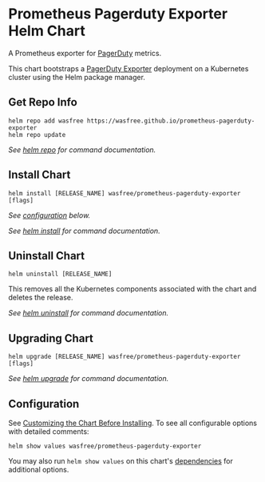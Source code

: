 # Prometheus Pagerduty Exporter Helm Chart

A Prometheus exporter for [PagerDuty](https://www.pagerduty.com/) metrics.

This chart bootstraps a [PagerDuty Exporter](https://github.com/webdevops/pagerduty-exporter) deployment on a Kubernetes cluster using the Helm package manager.

## Get Repo Info

```console
helm repo add wasfree https://wasfree.github.io/prometheus-pagerduty-exporter
helm repo update
```

_See [helm repo](https://helm.sh/docs/helm/helm_repo/) for command documentation._

## Install Chart

```console
helm install [RELEASE_NAME] wasfree/prometheus-pagerduty-exporter [flags]
```

_See [configuration](#configuration) below._

_See [helm install](https://helm.sh/docs/helm/helm_install/) for command documentation._

## Uninstall Chart

```console
helm uninstall [RELEASE_NAME]
```

This removes all the Kubernetes components associated with the chart and deletes the release.

_See [helm uninstall](https://helm.sh/docs/helm/helm_uninstall/) for command documentation._

## Upgrading Chart

```console
helm upgrade [RELEASE_NAME] wasfree/prometheus-pagerduty-exporter [flags]
```

_See [helm upgrade](https://helm.sh/docs/helm/helm_upgrade/) for command documentation._

## Configuration

See [Customizing the Chart Before Installing](https://helm.sh/docs/intro/using_helm/#customizing-the-chart-before-installing). To see all configurable options with detailed comments:

```console
helm show values wasfree/prometheus-pagerduty-exporter
```

You may also run `helm show values` on this chart's [dependencies](#dependencies) for additional options.
